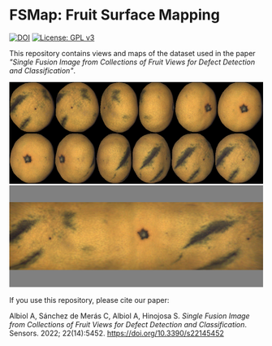 # FSMap: Fruit Surface Mapping

[![DOI](https://zenodo.org/badge/386282468.svg)](https://zenodo.org/badge/latestdoi/386282468)
[![License: GPL v3](https://img.shields.io/badge/License-GPLv3-blue.svg)](https://www.gnu.org/licenses/gpl-3.0)

This repository contains views and maps of the dataset used in the paper _"Single Fusion Image from Collections of Fruit Views for Defect
Detection and Classification"_.

<img src="obj0022.png" width="500" height="200" />
<img src="obj0022_map.png" width="500" height="200" />

If you use this repository, please cite our paper:

Albiol A, Sánchez de Merás C, Albiol A, Hinojosa S. _Single Fusion Image from Collections of Fruit Views for Defect Detection and Classification_. Sensors. 2022; 22(14):5452. https://doi.org/10.3390/s22145452
